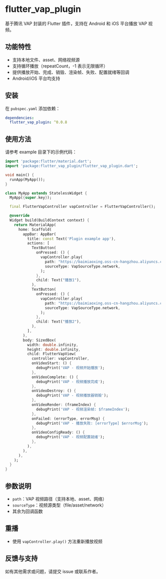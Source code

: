 # flutter_vap_plugin

基于腾讯 VAP 封装的 Flutter 插件，支持在 Android 和 iOS 平台播放 VAP 视频。

## 功能特性
- 支持本地文件、asset、网络视频源
- 支持循环播放（repeatCount，-1 表示无限循环）
- 提供播放开始、完成、销毁、渲染帧、失败、配置就绪等回调
- Android/iOS 平台均支持

## 安装
在 `pubspec.yaml` 添加依赖：

```yaml
dependencies:
  flutter_vap_plugin: ^0.0.8
```

## 使用方法
请参考 example 目录下的示例代码：

```dart
import 'package:flutter/material.dart';
import 'package:flutter_vap_plugin/flutter_vap_plugin.dart';

void main() {
  runApp(MyApp());
}

class MyApp extends StatelessWidget {
  MyApp({super.key});

  final FlutterVapController vapController = FlutterVapController();

  @override
  Widget build(BuildContext context) {
    return MaterialApp(
      home: Scaffold(
        appBar: AppBar(
          title: const Text('Plugin example app'),
          actions: [
            TextButton(
              onPressed: () {
                vapController.play(
                  path: "https://baimiaoxing.oss-cn-hangzhou.aliyuncs.com/system/test1.mp4",
                  sourceType: VapSourceType.network,
                );
              },
              child: Text("播放1"),
            ),
            TextButton(
              onPressed: () {
                vapController.play(
                  path: "https://baimiaoxing.oss-cn-hangzhou.aliyuncs.com/system/test2.mp4",
                  sourceType: VapSourceType.network,
                );
              },
              child: Text("播放2"),
            ),
          ],
        ),
        body: SizedBox(
          width: double.infinity,
          height: double.infinity,
          child: FlutterVapView(
            controller: vapController,
            onVideoStart: () {
              debugPrint('VAP - 视频开始播放');
            },
            onVideoComplete: () {
              debugPrint('VAP - 视频播放完成');
            },
            onVideoDestroy: () {
              debugPrint('VAP - 视频播放器销毁');
            },
            onVideoRender: (frameIndex) {
              debugPrint('VAP - 视频渲染帧: $frameIndex');
            },
            onFailed: (errorType, errorMsg) {
              debugPrint('VAP - 播放失败: [errorType] $errorMsg');
            },
            onVideoConfigReady: () {
              debugPrint('VAP - 视频配置就绪');
            },
          ),
        ),
      ),
    );
  }
}
```

## 参数说明
- `path`：VAP 视频路径（支持本地、asset、网络）
- `sourceType`：视频源类型（file/asset/network）
- 其余为回调函数

## 重播

- 使用 `vapController.play()` 方法重新播放视频

## 反馈与支持
如有其他需求或问题，请提交 issue 或联系作者。

